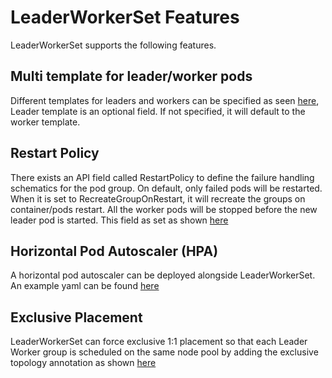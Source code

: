 # LeaderWorkerSet Features
LeaderWorkerSet supports the following features.

## Multi template for leader/worker pods

Different templates for leaders and workers can be specified as seen [here](lws-multi-template.yaml),
Leader template is an optional field. If not specified, it will default to the worker template.

## Restart Policy

There exists an API field called RestartPolicy to define the failure handling schematics for the pod group.
On default, only failed pods will be restarted. When it is set to RecreateGroupOnRestart, it will recreate 
the groups on container/pods restart. All the worker pods will be stopped before the new leader pod is started.
This field as set as shown [here](lws-restart-policy.yaml)

## Horizontal Pod Autoscaler (HPA)

A horizontal pod autoscaler can be deployed alongside LeaderWorkerSet. An example yaml can be found [here](horizontal-pod-autoscaler.yaml)


## Exclusive Placement
LeaderWorkerSet can force exclusive 1:1 placement so that each Leader Worker group is scheduled on the same node pool 
by adding the exclusive topology annotation as shown [here](lws-exclusive-placement.yaml)
